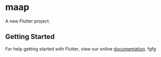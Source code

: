 # maap

A new Flutter project.

## Getting Started

For help getting started with Flutter, view our online
[documentation](http://flutter.io/). fgfg
